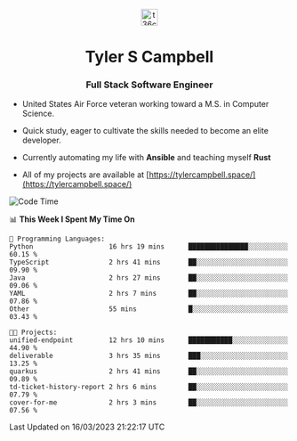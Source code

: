 <p align="center">
<a href="https://www.linkedin.com/in/t36campbell" target="blank"><img align="center" src="https://ik.imagekit.io/t36campbell/Portfolio/linkedin.png.original_m8bbGgPh6.png" alt="t36campbell" height="30" width="30" /></a>
</p>
<h1 align="center">Tyler S Campbell</h1>
<h3 align="center">Full Stack Software Engineer</h3>

* United States Air Force veteran working toward a M.S. in Computer Science.

* Quick study, eager to cultivate the skills needed to become an elite developer.

* Currently automating my life with **Ansible** and teaching myself **Rust**

* All of my projects are available at [https://tylercampbell.space/](https://tylercampbell.space/)

<!--START_SECTION:waka-->
![Code Time](http://img.shields.io/badge/Code%20Time-2%2C281%20hrs%2033%20mins-blue)

📊 **This Week I Spent My Time On** 

```text
💬 Programming Languages: 
Python                   16 hrs 19 mins      ███████████████░░░░░░░░░░   60.15 % 
TypeScript               2 hrs 41 mins       ██░░░░░░░░░░░░░░░░░░░░░░░   09.90 % 
Java                     2 hrs 27 mins       ██░░░░░░░░░░░░░░░░░░░░░░░   09.06 % 
YAML                     2 hrs 7 mins        ██░░░░░░░░░░░░░░░░░░░░░░░   07.86 % 
Other                    55 mins             █░░░░░░░░░░░░░░░░░░░░░░░░   03.43 % 

🐱‍💻 Projects: 
unified-endpoint         12 hrs 10 mins      ███████████░░░░░░░░░░░░░░   44.90 % 
deliverable              3 hrs 35 mins       ███░░░░░░░░░░░░░░░░░░░░░░   13.25 % 
quarkus                  2 hrs 41 mins       ██░░░░░░░░░░░░░░░░░░░░░░░   09.89 % 
td-ticket-history-report 2 hrs 6 mins        ██░░░░░░░░░░░░░░░░░░░░░░░   07.79 % 
cover-for-me             2 hrs 3 mins        ██░░░░░░░░░░░░░░░░░░░░░░░   07.56 % 
```


 Last Updated on 16/03/2023 21:22:17 UTC
<!--END_SECTION:waka-->

